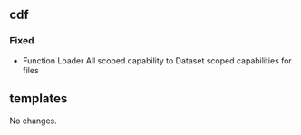 ## cdf 

### Fixed

- Function Loader All scoped capability to Dataset scoped capabilities
for files

## templates

No changes.